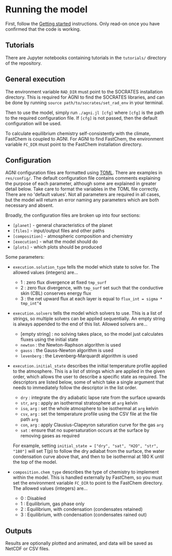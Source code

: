 # Running the model
First, follow the [Getting started](@ref) instructions. Only read-on once you 
have confirmed that the code is working.  

## Tutorials
There are Jupyter notebooks containing tutorials in the `tutorials/` directory 
of the repository.

## General execution
The environment variable `RAD_DIR` must point to the SOCRATES installation 
directory. This is required for AGNI to find the SOCRATES libraries, and can be 
done by running `source path/to/socrates/set_rad_env` in your terminal.       
  
Then to use the model, simply run `./agni.jl [cfg]` where `[cfg]` is the path 
to the required configuration file. If `[cfg]` is not passed, then the default 
configuration will be used.

To calculate equilibrium chemistry self-consistently with the climate, FastChem
is coupled to AGNI. For AGNI to find FastChem, the environment variable `FC_DIR`
must point to the FastChem installation directory.

## Configuration 
AGNI configuration files are formatted using [TOML](https://toml.io/en/). There 
are examples in `res/config/`. The default configuration file contains comments 
explaining the purpose of each parameter, although some are explained in greater 
detail below. Take care to format the variables in the TOML file correctly. 
There are no 'default values'. Not all parameters are required in all cases, 
but the model will return an error naming any parameters which are both 
necessary and absent.

Broadly, the configuration files are broken up into four sections:
* `[planet]` -  general characteristics of the planet
* `[files]` - input/output files and other paths
* `[composition]` - atmospheric composition and chemistry
* `[execution]` - what the model should do
* `[plots]` - which plots should be produced

Some parameters:
* `execution.solution_type` tells the model which state to solve for. The allowed values (integers) are...
     - 1 : zero flux divergence at fixed `tmp_surf`
     - 2 : zero flux divergence, with `tmp_surf` set such that the conductive skin (CBL) conserves energy flux
     - 3 : the net upward flux at each layer is equal to `flux_int = sigma * tmp_int^4`
   
* `execution.solvers` tells the model which solvers to use. This is a list of strings, so multiple solvers can be applied sequentially. An empty string is always appended to the end of this list. Allowed solvers are...
     - [empty string] : no solving takes place, so the model just calculates fluxes using the initial state
     - `newton` : the Newton-Raphson algorithm is used
     - `gauss`  : the Gauss-Newton algorithm is used 
     - `levenberg` : the Levenberg–Marquardt algorithm is used 
   
* `execution.initial_state` describes the initial temperature profile applied to the atmosphere. This is a list of strings which are applied in the given order, which allows the user to describe a specific state as required. The descriptors are listed below, some of which take a single argument that needs to immediately follow the descriptor in the list order.
     - `dry` : integrate the dry adiabatic lapse rate from the surface upwards
     - `str`, `arg` : apply an isothermal stratosphere at `arg` kelvin
     - `iso`, `arg` : set the whole atmosphere to be isothermal at `arg` kelvin
     - `csv`, `arg` : set the temperature profile using the CSV file at the file path `arg`
     - `con`, `arg` : apply Clausius-Clapeyron saturation curve for the gas `arg`
     - `sat` : ensure that no supersaturation occurs at the surface by removing gases as required    
  
    For example, setting `initial_state = ["dry", "sat", "H2O", "str", "180"]` will set T(p) to follow the dry adiabat from the surface, the water condensation curve above that, and then to be isothermal at 180 K until the top of the model.

* `composition.chem_type` describes the type of chemistry to implement within the model. This is handled externally by FastChem, so you must set the environment variable `FC_DIR` to point to the FastChem directory. The allowed values (integers) are...
     - 0 : Disabled 
     - 1 : Equilibrium, gas phase only
     - 2 : Equilibrium, with condensation (condensates retained)
     - 3 : Equilibrium, with condensation (condensates rained out)

## Outputs
Results are optionally plotted and animated, and data will be saved as NetCDF 
or CSV files. 

